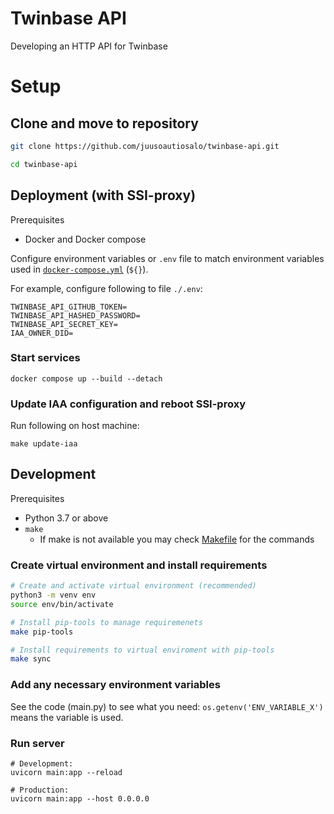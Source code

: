 # Twinbase API

Developing an HTTP API for Twinbase

# Setup

## Clone and move to repository
```sh
git clone https://github.com/juusoautiosalo/twinbase-api.git

cd twinbase-api
```

## Deployment (with SSI-proxy)

Prerequisites
- Docker and Docker compose

Configure environment variables or `.env` file to match environment variables used in [`docker-compose.yml`](docker-compose.yml) (`${}`).

For example, configure following to file `./.env`:
```
TWINBASE_API_GITHUB_TOKEN=
TWINBASE_API_HASHED_PASSWORD=
TWINBASE_API_SECRET_KEY=
IAA_OWNER_DID=
```

### Start services
```
docker compose up --build --detach
```

### Update IAA configuration and reboot SSI-proxy
Run following on host machine:
```
make update-iaa
```

## Development

Prerequisites
- Python 3.7 or above
- `make`
  - If make is not available you may check [Makefile](Makefile) for the commands

### Create virtual environment and install requirements

```sh
# Create and activate virtual environment (recommended)
python3 -m venv env
source env/bin/activate

# Install pip-tools to manage requiremenets
make pip-tools

# Install requirements to virtual enviroment with pip-tools
make sync
```

### Add any necessary environment variables

See the code (main.py) to see what you need: `os.getenv('ENV_VARIABLE_X')` means the variable is used.


### Run server
```
# Development:
uvicorn main:app --reload

# Production:
uvicorn main:app --host 0.0.0.0
```




